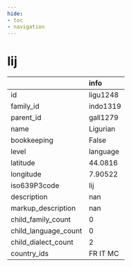 ```yaml
---
hide:
- toc
- navigation
---
```

# lij
|                      | info     |
|:---------------------|:---------|
| id                   | ligu1248 |
| family_id            | indo1319 |
| parent_id            | gall1279 |
| name                 | Ligurian |
| bookkeeping          | False    |
| level                | language |
| latitude             | 44.0816  |
| longitude            | 7.90522  |
| iso639P3code         | lij      |
| description          | nan      |
| markup_description   | nan      |
| child_family_count   | 0        |
| child_language_count | 0        |
| child_dialect_count  | 2        |
| country_ids          | FR IT MC |